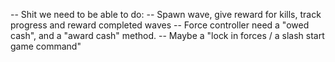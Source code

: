 -- Shit we need to be able to do:
-- Spawn wave, give reward for kills, track progress and reward completed waves
-- Force controller need a "owed cash", and a "award cash" method. 
-- Maybe a "lock in forces / a slash start game command"